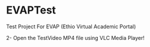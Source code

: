 # EVAPTest
Test Project For EVAP (Ethio Virtual Academic Portal)


2- Open the TestVideo MP4 file using VLC Media Player!
